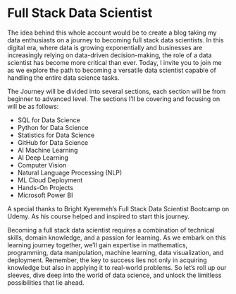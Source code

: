 # Full Stack Data Scientist

The idea behind this whole account would be to create a blog taking my data enthusiasts on a journey to becoming full stack data scientists. In this digital era, where data is growing exponentially and businesses are increasingly relying on data-driven decision-making, the role of a data scientist has become more critical than ever. Today, I invite you to join me as we explore the path to becoming a versatile data scientist capable of handling the entire data science tasks.

The Journey will be divided into several sections, each section will be from beginner to advanced level. The sections I’ll be covering and focusing on will be as follows:

- SQL for Data Science
- Python for Data Science
- Statistics for Data Science
- GitHub for Data Science
- AI Machine Learning
- AI Deep Learning
- Computer Vision
- Natural Language Processing (NLP)
- ML Cloud Deployment
- Hands-On Projects
- Microsoft Power BI

A special thanks to Bright Kyeremeh’s Full Stack Data Scientist Bootcamp on Udemy. As his course helped and inspired to start this journey.

Becoming a full stack data scientist requires a combination of technical skills, domain knowledge, and a passion for learning. As we embark on this learning journey together, we’ll gain expertise in mathematics, programming, data manipulation, machine learning, data visualization, and deployment. Remember, the key to success lies not only in acquiring knowledge but also in applying it to real-world problems. So let’s roll up our sleeves, dive deep into the world of data science, and unlock the limitless possibilities that lie ahead.
